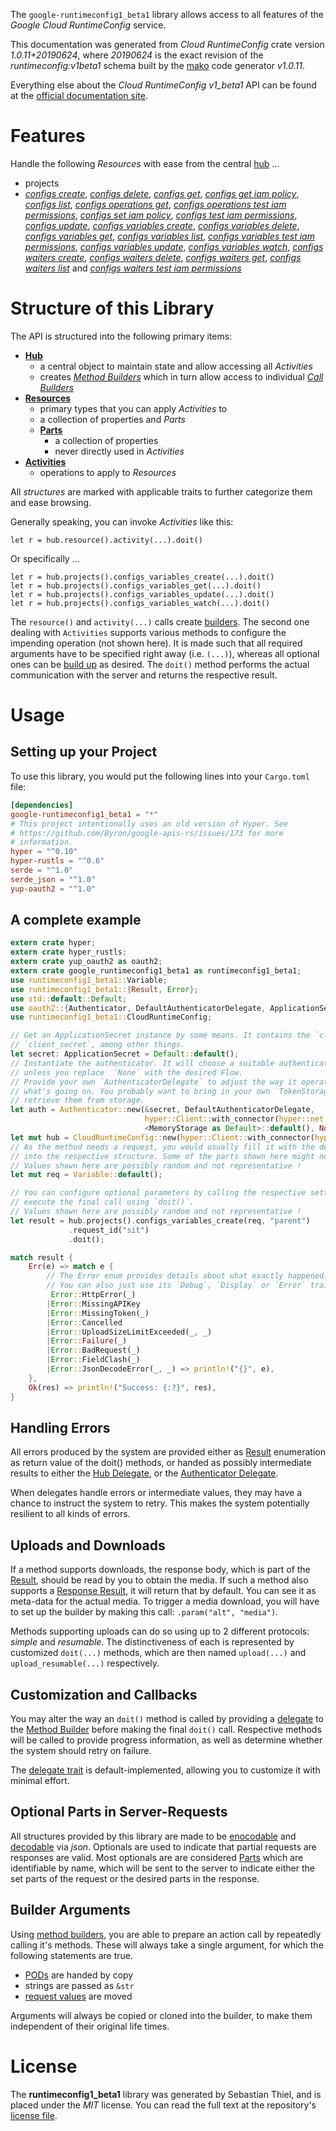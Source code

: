 <!---
DO NOT EDIT !
This file was generated automatically from 'src/mako/api/README.md.mako'
DO NOT EDIT !
-->
The `google-runtimeconfig1_beta1` library allows access to all features of the *Google Cloud RuntimeConfig* service.

This documentation was generated from *Cloud RuntimeConfig* crate version *1.0.11+20190624*, where *20190624* is the exact revision of the *runtimeconfig:v1beta1* schema built by the [mako](http://www.makotemplates.org/) code generator *v1.0.11*.

Everything else about the *Cloud RuntimeConfig* *v1_beta1* API can be found at the
[official documentation site](https://cloud.google.com/deployment-manager/runtime-configurator/).
# Features

Handle the following *Resources* with ease from the central [hub](https://docs.rs/google-runtimeconfig1_beta1/1.0.11+20190624/google_runtimeconfig1_beta1/struct.CloudRuntimeConfig.html) ... 

* projects
 * [*configs create*](https://docs.rs/google-runtimeconfig1_beta1/1.0.11+20190624/google_runtimeconfig1_beta1/struct.ProjectConfigCreateCall.html), [*configs delete*](https://docs.rs/google-runtimeconfig1_beta1/1.0.11+20190624/google_runtimeconfig1_beta1/struct.ProjectConfigDeleteCall.html), [*configs get*](https://docs.rs/google-runtimeconfig1_beta1/1.0.11+20190624/google_runtimeconfig1_beta1/struct.ProjectConfigGetCall.html), [*configs get iam policy*](https://docs.rs/google-runtimeconfig1_beta1/1.0.11+20190624/google_runtimeconfig1_beta1/struct.ProjectConfigGetIamPolicyCall.html), [*configs list*](https://docs.rs/google-runtimeconfig1_beta1/1.0.11+20190624/google_runtimeconfig1_beta1/struct.ProjectConfigListCall.html), [*configs operations get*](https://docs.rs/google-runtimeconfig1_beta1/1.0.11+20190624/google_runtimeconfig1_beta1/struct.ProjectConfigOperationGetCall.html), [*configs operations test iam permissions*](https://docs.rs/google-runtimeconfig1_beta1/1.0.11+20190624/google_runtimeconfig1_beta1/struct.ProjectConfigOperationTestIamPermissionCall.html), [*configs set iam policy*](https://docs.rs/google-runtimeconfig1_beta1/1.0.11+20190624/google_runtimeconfig1_beta1/struct.ProjectConfigSetIamPolicyCall.html), [*configs test iam permissions*](https://docs.rs/google-runtimeconfig1_beta1/1.0.11+20190624/google_runtimeconfig1_beta1/struct.ProjectConfigTestIamPermissionCall.html), [*configs update*](https://docs.rs/google-runtimeconfig1_beta1/1.0.11+20190624/google_runtimeconfig1_beta1/struct.ProjectConfigUpdateCall.html), [*configs variables create*](https://docs.rs/google-runtimeconfig1_beta1/1.0.11+20190624/google_runtimeconfig1_beta1/struct.ProjectConfigVariableCreateCall.html), [*configs variables delete*](https://docs.rs/google-runtimeconfig1_beta1/1.0.11+20190624/google_runtimeconfig1_beta1/struct.ProjectConfigVariableDeleteCall.html), [*configs variables get*](https://docs.rs/google-runtimeconfig1_beta1/1.0.11+20190624/google_runtimeconfig1_beta1/struct.ProjectConfigVariableGetCall.html), [*configs variables list*](https://docs.rs/google-runtimeconfig1_beta1/1.0.11+20190624/google_runtimeconfig1_beta1/struct.ProjectConfigVariableListCall.html), [*configs variables test iam permissions*](https://docs.rs/google-runtimeconfig1_beta1/1.0.11+20190624/google_runtimeconfig1_beta1/struct.ProjectConfigVariableTestIamPermissionCall.html), [*configs variables update*](https://docs.rs/google-runtimeconfig1_beta1/1.0.11+20190624/google_runtimeconfig1_beta1/struct.ProjectConfigVariableUpdateCall.html), [*configs variables watch*](https://docs.rs/google-runtimeconfig1_beta1/1.0.11+20190624/google_runtimeconfig1_beta1/struct.ProjectConfigVariableWatchCall.html), [*configs waiters create*](https://docs.rs/google-runtimeconfig1_beta1/1.0.11+20190624/google_runtimeconfig1_beta1/struct.ProjectConfigWaiterCreateCall.html), [*configs waiters delete*](https://docs.rs/google-runtimeconfig1_beta1/1.0.11+20190624/google_runtimeconfig1_beta1/struct.ProjectConfigWaiterDeleteCall.html), [*configs waiters get*](https://docs.rs/google-runtimeconfig1_beta1/1.0.11+20190624/google_runtimeconfig1_beta1/struct.ProjectConfigWaiterGetCall.html), [*configs waiters list*](https://docs.rs/google-runtimeconfig1_beta1/1.0.11+20190624/google_runtimeconfig1_beta1/struct.ProjectConfigWaiterListCall.html) and [*configs waiters test iam permissions*](https://docs.rs/google-runtimeconfig1_beta1/1.0.11+20190624/google_runtimeconfig1_beta1/struct.ProjectConfigWaiterTestIamPermissionCall.html)




# Structure of this Library

The API is structured into the following primary items:

* **[Hub](https://docs.rs/google-runtimeconfig1_beta1/1.0.11+20190624/google_runtimeconfig1_beta1/struct.CloudRuntimeConfig.html)**
    * a central object to maintain state and allow accessing all *Activities*
    * creates [*Method Builders*](https://docs.rs/google-runtimeconfig1_beta1/1.0.11+20190624/google_runtimeconfig1_beta1/trait.MethodsBuilder.html) which in turn
      allow access to individual [*Call Builders*](https://docs.rs/google-runtimeconfig1_beta1/1.0.11+20190624/google_runtimeconfig1_beta1/trait.CallBuilder.html)
* **[Resources](https://docs.rs/google-runtimeconfig1_beta1/1.0.11+20190624/google_runtimeconfig1_beta1/trait.Resource.html)**
    * primary types that you can apply *Activities* to
    * a collection of properties and *Parts*
    * **[Parts](https://docs.rs/google-runtimeconfig1_beta1/1.0.11+20190624/google_runtimeconfig1_beta1/trait.Part.html)**
        * a collection of properties
        * never directly used in *Activities*
* **[Activities](https://docs.rs/google-runtimeconfig1_beta1/1.0.11+20190624/google_runtimeconfig1_beta1/trait.CallBuilder.html)**
    * operations to apply to *Resources*

All *structures* are marked with applicable traits to further categorize them and ease browsing.

Generally speaking, you can invoke *Activities* like this:

```Rust,ignore
let r = hub.resource().activity(...).doit()
```

Or specifically ...

```ignore
let r = hub.projects().configs_variables_create(...).doit()
let r = hub.projects().configs_variables_get(...).doit()
let r = hub.projects().configs_variables_update(...).doit()
let r = hub.projects().configs_variables_watch(...).doit()
```

The `resource()` and `activity(...)` calls create [builders][builder-pattern]. The second one dealing with `Activities` 
supports various methods to configure the impending operation (not shown here). It is made such that all required arguments have to be 
specified right away (i.e. `(...)`), whereas all optional ones can be [build up][builder-pattern] as desired.
The `doit()` method performs the actual communication with the server and returns the respective result.

# Usage

## Setting up your Project

To use this library, you would put the following lines into your `Cargo.toml` file:

```toml
[dependencies]
google-runtimeconfig1_beta1 = "*"
# This project intentionally uses an old version of Hyper. See
# https://github.com/Byron/google-apis-rs/issues/173 for more
# information.
hyper = "^0.10"
hyper-rustls = "^0.6"
serde = "^1.0"
serde_json = "^1.0"
yup-oauth2 = "^1.0"
```

## A complete example

```Rust
extern crate hyper;
extern crate hyper_rustls;
extern crate yup_oauth2 as oauth2;
extern crate google_runtimeconfig1_beta1 as runtimeconfig1_beta1;
use runtimeconfig1_beta1::Variable;
use runtimeconfig1_beta1::{Result, Error};
use std::default::Default;
use oauth2::{Authenticator, DefaultAuthenticatorDelegate, ApplicationSecret, MemoryStorage};
use runtimeconfig1_beta1::CloudRuntimeConfig;

// Get an ApplicationSecret instance by some means. It contains the `client_id` and 
// `client_secret`, among other things.
let secret: ApplicationSecret = Default::default();
// Instantiate the authenticator. It will choose a suitable authentication flow for you, 
// unless you replace  `None` with the desired Flow.
// Provide your own `AuthenticatorDelegate` to adjust the way it operates and get feedback about 
// what's going on. You probably want to bring in your own `TokenStorage` to persist tokens and
// retrieve them from storage.
let auth = Authenticator::new(&secret, DefaultAuthenticatorDelegate,
                              hyper::Client::with_connector(hyper::net::HttpsConnector::new(hyper_rustls::TlsClient::new())),
                              <MemoryStorage as Default>::default(), None);
let mut hub = CloudRuntimeConfig::new(hyper::Client::with_connector(hyper::net::HttpsConnector::new(hyper_rustls::TlsClient::new())), auth);
// As the method needs a request, you would usually fill it with the desired information
// into the respective structure. Some of the parts shown here might not be applicable !
// Values shown here are possibly random and not representative !
let mut req = Variable::default();

// You can configure optional parameters by calling the respective setters at will, and
// execute the final call using `doit()`.
// Values shown here are possibly random and not representative !
let result = hub.projects().configs_variables_create(req, "parent")
             .request_id("sit")
             .doit();

match result {
    Err(e) => match e {
        // The Error enum provides details about what exactly happened.
        // You can also just use its `Debug`, `Display` or `Error` traits
         Error::HttpError(_)
        |Error::MissingAPIKey
        |Error::MissingToken(_)
        |Error::Cancelled
        |Error::UploadSizeLimitExceeded(_, _)
        |Error::Failure(_)
        |Error::BadRequest(_)
        |Error::FieldClash(_)
        |Error::JsonDecodeError(_, _) => println!("{}", e),
    },
    Ok(res) => println!("Success: {:?}", res),
}

```
## Handling Errors

All errors produced by the system are provided either as [Result](https://docs.rs/google-runtimeconfig1_beta1/1.0.11+20190624/google_runtimeconfig1_beta1/enum.Result.html) enumeration as return value of 
the doit() methods, or handed as possibly intermediate results to either the 
[Hub Delegate](https://docs.rs/google-runtimeconfig1_beta1/1.0.11+20190624/google_runtimeconfig1_beta1/trait.Delegate.html), or the [Authenticator Delegate](https://docs.rs/yup-oauth2/*/yup_oauth2/trait.AuthenticatorDelegate.html).

When delegates handle errors or intermediate values, they may have a chance to instruct the system to retry. This 
makes the system potentially resilient to all kinds of errors.

## Uploads and Downloads
If a method supports downloads, the response body, which is part of the [Result](https://docs.rs/google-runtimeconfig1_beta1/1.0.11+20190624/google_runtimeconfig1_beta1/enum.Result.html), should be
read by you to obtain the media.
If such a method also supports a [Response Result](https://docs.rs/google-runtimeconfig1_beta1/1.0.11+20190624/google_runtimeconfig1_beta1/trait.ResponseResult.html), it will return that by default.
You can see it as meta-data for the actual media. To trigger a media download, you will have to set up the builder by making
this call: `.param("alt", "media")`.

Methods supporting uploads can do so using up to 2 different protocols: 
*simple* and *resumable*. The distinctiveness of each is represented by customized 
`doit(...)` methods, which are then named `upload(...)` and `upload_resumable(...)` respectively.

## Customization and Callbacks

You may alter the way an `doit()` method is called by providing a [delegate](https://docs.rs/google-runtimeconfig1_beta1/1.0.11+20190624/google_runtimeconfig1_beta1/trait.Delegate.html) to the 
[Method Builder](https://docs.rs/google-runtimeconfig1_beta1/1.0.11+20190624/google_runtimeconfig1_beta1/trait.CallBuilder.html) before making the final `doit()` call. 
Respective methods will be called to provide progress information, as well as determine whether the system should 
retry on failure.

The [delegate trait](https://docs.rs/google-runtimeconfig1_beta1/1.0.11+20190624/google_runtimeconfig1_beta1/trait.Delegate.html) is default-implemented, allowing you to customize it with minimal effort.

## Optional Parts in Server-Requests

All structures provided by this library are made to be [enocodable](https://docs.rs/google-runtimeconfig1_beta1/1.0.11+20190624/google_runtimeconfig1_beta1/trait.RequestValue.html) and 
[decodable](https://docs.rs/google-runtimeconfig1_beta1/1.0.11+20190624/google_runtimeconfig1_beta1/trait.ResponseResult.html) via *json*. Optionals are used to indicate that partial requests are responses 
are valid.
Most optionals are are considered [Parts](https://docs.rs/google-runtimeconfig1_beta1/1.0.11+20190624/google_runtimeconfig1_beta1/trait.Part.html) which are identifiable by name, which will be sent to 
the server to indicate either the set parts of the request or the desired parts in the response.

## Builder Arguments

Using [method builders](https://docs.rs/google-runtimeconfig1_beta1/1.0.11+20190624/google_runtimeconfig1_beta1/trait.CallBuilder.html), you are able to prepare an action call by repeatedly calling it's methods.
These will always take a single argument, for which the following statements are true.

* [PODs][wiki-pod] are handed by copy
* strings are passed as `&str`
* [request values](https://docs.rs/google-runtimeconfig1_beta1/1.0.11+20190624/google_runtimeconfig1_beta1/trait.RequestValue.html) are moved

Arguments will always be copied or cloned into the builder, to make them independent of their original life times.

[wiki-pod]: http://en.wikipedia.org/wiki/Plain_old_data_structure
[builder-pattern]: http://en.wikipedia.org/wiki/Builder_pattern
[google-go-api]: https://github.com/google/google-api-go-client

# License
The **runtimeconfig1_beta1** library was generated by Sebastian Thiel, and is placed 
under the *MIT* license.
You can read the full text at the repository's [license file][repo-license].

[repo-license]: https://github.com/Byron/google-apis-rsblob/master/LICENSE.md
